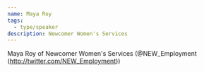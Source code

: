 ```yaml
---
name: Maya Roy
tags:
  - type/speaker
description: Newcomer Women's Services
---
```

Maya Roy of Newcomer Women's Services (@NEW_Employment (http://twitter.com/NEW_Employment))
